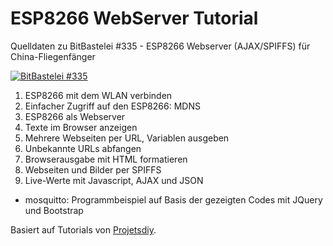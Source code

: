 # ESP8266 WebServer Tutorial

Quelldaten zu BitBastelei #335 - ESP8266 Webserver (AJAX/SPIFFS) für China-Fliegenfänger

[![BitBastelei #335](http://img.youtube.com/vi/KsITax7SVDw/0.jpg)](http://www.youtube.com/watch?v=KsITax7SVDw "BitBastelei #335 - ESP8266 Webserver (AJAX/SPIFFS) für China-Fliegenfänger")

1. ESP8266 mit dem WLAN verbinden
2. Einfacher Zugriff auf den ESP8266: MDNS
3. ESP8266 als Webserver
4. Texte im Browser anzeigen
5. Mehrere Webseiten per URL, Variablen ausgeben
6. Unbekannte URLs abfangen
7. Browserausgabe mit HTML formatieren
8. Webseiten und Bilder per SPIFFS
9. Live-Werte mit Javascript, AJAX und JSON
* mosquitto: Programmbeispiel auf Basis der gezeigten Codes mit JQuery und Bootstrap

Basiert auf Tutorials von [Projetsdiy](https://github.com/projetsdiy/ESP8266-Webserver-Tutorials).

